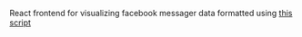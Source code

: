 React frontend for visualizing facebook messager data formatted using [this script](https://github.com/hanford/messages-parser)
